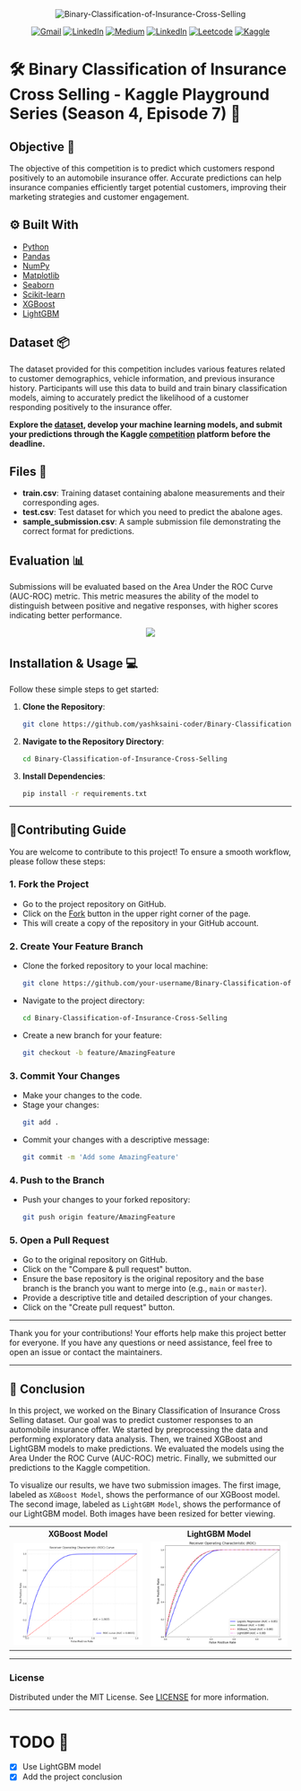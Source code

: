 <div align='center'>
    <img src="https://socialify.git.ci/yashksaini-coder/Binary-Classification-of-Insurance-Cross-Selling/image?font=Bitter&forks=1&issues=1&language=1&name=1&pulls=1&stargazers=1&theme=Auto" alt="Binary-Classification-of-Insurance-Cross-Selling" width="640" height="320" />
</div>

<div align='center'>

  [![Gmail](https://img.shields.io/badge/Gmail-D14836?style=for-the-badge&logo=gmail&logoColor=white)](mailto:ys3853428@gmail.com)
  [![LinkedIn](https://img.shields.io/badge/GitHub-100000?style=for-the-badge&logo=github&logoColor=white)](https://github.com/yashksaini-coder)
  [![Medium](https://img.shields.io/badge/Medium-12100E?style=for-the-badge&logo=medium&logoColor=white)](https://medium.com/@yashksaini)
  [![LinkedIn](https://img.shields.io/badge/LinkedIn-0077B5?style=for-the-badge&logo=linkedin&logoColor=white)](https://www.linkedin.com/in/yashksaini/)
  [![Leetcode](https://img.shields.io/badge/-LeetCode-FFA116?style=for-the-badge&logo=LeetCode&logoColor=black)](https://leetcode.com/u/yashksaini/)
  [![Kaggle](https://img.shields.io/badge/Kaggle-20BEFF?style=for-the-badge&logo=Kaggle&logoColor=white)](https://www.kaggle.com/yashsaini007)

</div> 

# 🛠️ Binary Classification of Insurance Cross Selling - Kaggle Playground Series (Season 4, Episode 7) 🔮

## **Objective** 🎯

The objective of this competition is to predict which customers respond positively to an automobile insurance offer. Accurate predictions can help insurance companies efficiently target potential customers, improving their marketing strategies and customer engagement.

## ⚙️ Built With

- [Python](https://www.python.org/)
- [Pandas](https://pandas.pydata.org/)
- [NumPy](https://numpy.org/)
- [Matplotlib](https://matplotlib.org/)
- [Seaborn](https://seaborn.pydata.org/)
- [Scikit-learn](https://scikit-learn.org/stable/)
- [XGBoost](https://xgboost.readthedocs.io/en/latest/)
- [LightGBM](https://lightgbm.readthedocs.io/en/latest/)

## Dataset 📦

The dataset provided for this competition includes various features related to customer demographics, vehicle information, and previous insurance history. Participants will use this data to build and train binary classification models, aiming to accurately predict the likelihood of a customer responding positively to the insurance offer.

**Explore the [dataset](https://www.kaggle.com/competitions/playground-series-s4e7/data), develop your machine learning models, and submit your predictions through the Kaggle [competition](https://www.kaggle.com/competitions/playground-series-s4e7/overview) platform before the deadline.**

## Files 📄

- **train.csv**: Training dataset containing abalone measurements and their corresponding ages.
- **test.csv**: Test dataset for which you need to predict the abalone ages.
- **sample_submission.csv**: A sample submission file demonstrating the correct format for predictions.

## **Evaluation** 📊

Submissions will be evaluated based on the Area Under the ROC Curve (AUC-ROC) metric. This metric measures the ability of the model to distinguish between positive and negative responses, with higher scores indicating better performance.

<div align='center' >
    <img src='https://miro.medium.com/v2/resize:fit:640/format:webp/1*pk05QGzoWhCgRiiFbz-oKQ.png'>
</div>


## Installation & Usage 💻

Follow these simple steps to get started:

1. **Clone the Repository**: 
    ```bash
    git clone https://github.com/yashksaini-coder/Binary-Classification-of-Insurance-Cross-Selling
    ```

2. **Navigate to the Repository Directory**:
    ```bash
    cd Binary-Classification-of-Insurance-Cross-Selling
    ```

3. **Install Dependencies**:
    ```bash
    pip install -r requirements.txt
    ```
---

## 🌟Contributing Guide

You are welcome to contribute to this project! To ensure a smooth workflow, please follow these steps:

### 1. Fork the Project

- Go to the project repository on GitHub.
- Click on the [Fork]("https://github.com/yashksaini-coder/Binary-Classification-of-Insurance-Cross-Selling/fork") button in the upper right corner of the page.
- This will create a copy of the repository in your GitHub account.

### 2. Create Your Feature Branch

- Clone the forked repository to your local machine:
  ```bash
  git clone https://github.com/your-username/Binary-Classification-of-Insurance-Cross-Selling.git
  ```
- Navigate to the project directory:
  ```bash
  cd Binary-Classification-of-Insurance-Cross-Selling
  ```
- Create a new branch for your feature:
  ```bash
  git checkout -b feature/AmazingFeature
  ```

### 3. Commit Your Changes

- Make your changes to the code.
- Stage your changes:
  ```bash
  git add .
  ```
- Commit your changes with a descriptive message:
  ```bash
  git commit -m 'Add some AmazingFeature'
  ```

### 4. Push to the Branch

- Push your changes to your forked repository:
  ```bash
  git push origin feature/AmazingFeature
  ```

### 5. Open a Pull Request

- Go to the original repository on GitHub.
- Click on the "Compare & pull request" button.
- Ensure the base repository is the original repository and the base branch is the branch you want to merge into (e.g., `main` or `master`).
- Provide a descriptive title and detailed description of your changes.
- Click on the "Create pull request" button.

---

Thank you for your contributions! Your efforts help make this project better for everyone. If you have any questions or need assistance, feel free to open an issue or contact the maintainers.

---
## 📝 Conclusion

In this project, we worked on the Binary Classification of Insurance Cross Selling dataset. Our goal was to predict customer responses to an automobile insurance offer. We started by preprocessing the data and performing exploratory data analysis. Then, we trained XGBoost and LightGBM models to make predictions. We evaluated the models using the Area Under the ROC Curve (AUC-ROC) metric. Finally, we submitted our predictions to the Kaggle competition.

To visualize our results, we have two submission images. The first image, labeled as `XGBoost Model`, shows the performance of our XGBoost model. The second image, labeled as `LightGBM Model`, shows the performance of our LightGBM model. Both images have been resized for better viewing.

<div align="center">
<table>
  <tr>
    <th>XGBoost Model</th>
    <th>LightGBM Model</th>
  </tr>
  <tr>
    <td><img src="images/sub1.png"></td>
    <td><img src="images/sub2.png"></td>
  </tr>
</table>
</div>

---

### License
Distributed under the MIT License. See [LICENSE](LICENSE) for more information.

---
# TODO 📝 

- [X] Use LightGBM model
- [X] Add the project conclusion
